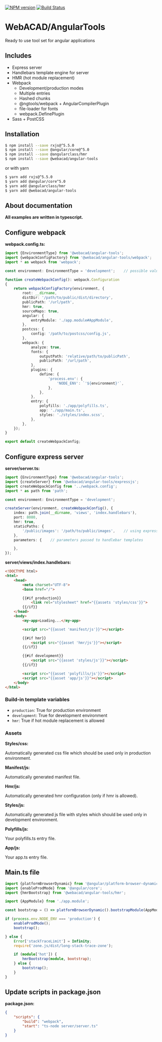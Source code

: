 [![NPM version](https://img.shields.io/npm/v/@webacad/angular-tools.svg?style=flat-square)](https://www.npmjs.com/package/@webacad/angular-tools)
[![Build Status](https://img.shields.io/travis/Web-ACAD/js-angular-tools.svg?style=flat-square)](https://travis-ci.org/Web-ACAD/js-angular-tools)

# WebACAD/AngularTools

Ready to use tool set for angular applications

## Includes

* Express server
* Handlebars template engine for server
* HMR (hot module replacement)
* Webpack
    + Development/production modes
    + Multiple entries
    + Hashed chunks
    + @ngtools/webpack + AngularCompilerPlugin
    + file-loader for fonts
    + webpack.DefinePlugin
* Sass + PostCSS

## Installation

```bash
$ npm install --save rxjs@^5.5.0
$ npm install --save @angular/core@^5.0
$ npm install --save @angularclass/hmr
$ npm install --save @webacad/angular-tools
```

or with yarn

```bash
$ yarn add rxjs@^5.5.0
$ yarn add @angular/core^5.0
$ yarn add @angularclass/hmr
$ yarn add @webacad/angular-tools
```

## About documentation

**All examples are written in typescript.**

## Configure webpack

**webpack.config.ts:**

```typescript
import {EnvironmentType} from '@webacad/angular-tools';
import {webpackConfigFactory} from '@webacad/angular-tools/webpack';
import * as webpack from 'webpack';

const environment: EnvironmentType = 'development';    // possible values are "development" or "production"

function createWebpackConfig(): webpack.Configuration
{
    return webpackConfigFactory(environment, {
        root: __dirname,
        distDir: '/path/to/public/dist/directory',
        publicPath: '/url/path',
        hmr: true,
        sourceMaps: true,
        angular: {
            entryModule: './app.module#AppModule',
        },
        postcss: {
            config: '/path/to/postcss/config.js',
        },
        webpack: {
            analyze: true,
            fonts: {
                outputPath: 'relative/path/to/publicPath',
                publicPath: '/url/path',
            },
            plugins: {
                define: {
                    'process.env': {
                        'NODE_ENV': `'${environment}'`,
                    },
                },
            },
            entry: {
                polyfills: './app/polyfills.ts',
                app: './app/main.ts',
                styles: './styles/index.scss',
            },
        },
    });
}

export default createWebpackConfig;
```

## Configure express server

**server/server.ts:**

```typescript
import {EnvironmentType} from '@webacad/angular-tools';
import {createServer} from '@webacad/angular-tools/expressjs';
import createWebpackConfig from '../webpack.config';
import * as path from 'path';

const environment: EnvironmentType = 'development';

createServer(environment, createWebpackConfig(), {
    index: path.join(__dirname, 'views', 'index.handlebars'),
    port: 8080,
    hmr: true,
    staticPaths: {
        '/public/images': '/path/to/public/images',    // using express.static
    },
    parameters: {    // parameters passed to handlebar templates

    },
});
```

**server/views/index.handlebars:**

```html
<!DOCTYPE html>
<html>
    <head>
        <meta charset="UTF-8">
        <base href="/">

        {{#if production}}
            <link rel="stylesheet" href="{{assets 'styles/css'}}">
        {{/if}}
    </head>
    <body>
        <my-app>Loading...</my-app>

        <script src="{{asset 'manifest/js'}}"></script>

        {{#if hmr}}
            <script src="{{asset 'hmr/js'}}"></script>
        {{/if}}

        {{#if development}}
            <script src="{{asset 'styles/js'}}"></script>
        {{/if}}

        <script src="{{asset 'polyfills/js'}}"></script>
        <script src="{{asset 'app/js'}}"></script>
    </body>
</html>
```

### Build-in template variables

* `production`: True for production environment
* `development`: True for development environment
* `hmr`: True if hot module replacement is allowed

### Assets

**Styles/css:**

Automatically generated css file which should be used only in production environment.

**Manifest/js:**

Automatically generated manifest file.

**Hmr/js:**

Automatically generated hmr configuration (only if hmr is allowed). 

**Styles/js:**

Automatically generated js file with styles which should be used only in development environment.

**Polyfills/js:**

Your polyfills.ts entry file.

**App/js:**

Your app.ts entry file.

## Main.ts file

```typescript
import {platformBrowserDynamic} from '@angular/platform-browser-dynamic';
import {enableProdMode} from '@angular/core';
import {hmrBootstrap} from '@webacad/angular-tools/hmr';

import {AppModule} from './app.module';

const bootstrap = () => platformBrowserDynamic().bootstrapModule(AppModule);

if (process.env.NODE_ENV === 'production') {
    enableProdMode();
    bootstrap();

} else {
    Error['stackTraceLimit'] = Infinity;
    require('zone.js/dist/long-stack-trace-zone');

    if (module['hot']) {
        hmrBootstrap(module, bootstrap);
    } else {
        bootstrap();
    }
}
```

## Update scripts in package.json

**package.json:**

```json
{
    "scripts": {
        "build": "webpack",
        "start": "ts-node server/server.ts"
    }
}
```
